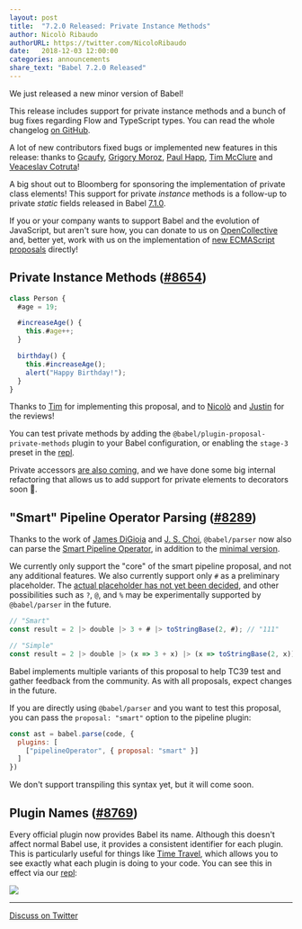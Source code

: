 ```yaml
---
layout: post
title:  "7.2.0 Released: Private Instance Methods"
author: Nicolò Ribaudo
authorURL: https://twitter.com/NicoloRibaudo
date:   2018-12-03 12:00:00
categories: announcements
share_text: "Babel 7.2.0 Released"
---
```


We just released a new minor version of Babel!

This release includes support for private instance methods and a bunch of bug fixes regarding Flow and TypeScript types. You can read the whole changelog [on GitHub](https://github.com/babel/babel/releases/tag/v7.2.0).

<!-- truncate -->

A lot of new contributors fixed bugs or implemented new features in this release: thanks to [Gcaufy](https://github.com/Gcaufy), [Grigory Moroz](https://github.com/morozRed), [Paul Happ](https://github.com/phapp88), [Tim McClure](https://github.com/tim-mc) and [Veaceslav Cotruta](https://github.com/katrotz)!

A big shout out to Bloomberg for sponsoring the implementation of private class elements! This support for private _instance_ methods  is a follow-up to private _static_ fields released in Babel [7.1.0](https://babeljs.io/blog/2018/09/17/7.1.0#private-static-fields-stage-3).

If you or your company wants to support Babel and the evolution of JavaScript, but aren't sure how, you can donate to us on [OpenCollective](https://opencollective.com/babel) and, better yet, work with us on the implementation of [new ECMAScript proposals](https://github.com/babel/proposals) directly!

## Private Instance Methods ([#8654](https://github.com/babel/babel/pull/8654))

```js title="JavaScript"
class Person {
  #age = 19;

  #increaseAge() {
    this.#age++;
  }

  birthday() {
    this.#increaseAge();
    alert("Happy Birthday!");
  }
}
```

Thanks to [Tim](https://github.com/tim-mc) for implementing this proposal, and to [Nicolò](https://twitter.com/NicoloRibaudo) and [Justin](https://github.com/jridgewell) for the reviews!

You can test private methods by adding the `@babel/plugin-proposal-private-methods` plugin to your Babel configuration, or enabling the `stage-3` preset in the [repl](https://babeljs.io/repl/build/main#?presets=stage-3).

Private accessors [are also coming](https://github.com/babel/babel/pull/9101), and we have done some big internal refactoring that allows us to add support for private elements to decorators soon 🎉.

## "Smart" Pipeline Operator Parsing ([#8289](https://github.com/babel/babel/pull/8289))

Thanks to the work of [James DiGioia](https://github.com/mAAdhaTTah) and [J. S. Choi](https://github.com/js-choi), `@babel/parser` now also can parse the [Smart Pipeline Operator](https://github.com/js-choi/proposal-smart-pipelines/), in addition to the [minimal version](https://github.com/tc39/proposal-pipeline-operator).

We currently only support the "core" of the smart pipeline proposal, and not any additional features. We also currently support only `#` as a preliminary placeholder. The [actual placeholder has not yet been decided](https://github.com/tc39/proposal-pipeline-operator/issues/91), and other possibilities such as `?`, `@`, and `%` may be experimentally supported by `@babel/parser` in the future.

```js title="JavaScript"
// "Smart"
const result = 2 |> double |> 3 + # |> toStringBase(2, #); // "111"

// "Simple"
const result = 2 |> double |> (x => 3 + x) |> (x => toStringBase(2, x));
```

Babel implements multiple variants of this proposal to help TC39 test and gather feedback from the community. As with all proposals, expect changes in the future.

If you are directly using `@babel/parser` and you want to test this proposal, you can pass the `proposal: "smart"` option to the pipeline plugin:

```js title="JavaScript"
const ast = babel.parse(code, {
  plugins: [
    ["pipelineOperator", { proposal: "smart" }]
  ]
})
```

We don't support transpiling this syntax yet, but it will come soon.

## Plugin Names ([#8769](https://github.com/babel/babel/pull/8769))

Every official plugin now provides Babel its name. Although this doesn't affect normal Babel use, it provides a consistent identifier for each plugin. This is particularly useful for things like [Time Travel](https://github.com/babel/website/pull/1736), which allows you to see exactly what each plugin is doing to your code. You can see this in effect via our [repl](https://babeljs.io/repl/build/main#?timeTravel=true):

![](https://i.imgur.com/AzKc37i.gif)

---

[Discuss on Twitter](https://twitter.com/search?q=https%3A%2F%2Fbabeljs.io%2Fblog%2F2018%2F12%2F03%2F7.2.0)
